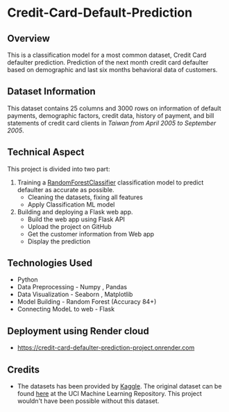 # Credit-Card-Default-Prediction

## Overview
This is a classification model for a most common dataset, Credit Card defaulter prediction. Prediction of the next month credit card defaulter based on demographic and last six months behavioral data of customers.

## Dataset Information
This dataset contains 25 columns and 3000 rows on information of default payments, demographic factors, credit data, history of payment, and bill statements of credit card clients in _Taiwan from April 2005 to September 2005_.

## Technical Aspect
This project is divided into two part:
1. Training a [RandomForestClassifier](https://scikit-learn.org/stable/modules/generated/sklearn.ensemble.RandomForestClassifier.html) classification model to predict defaulter as accurate as possible.
	- Cleaning the datasets, fixing all features
	- Apply Classification ML model
2. Building and deploying a Flask web app.
	- Build the web app using Flask API
	- Upload the project on GitHub
    - Get the customer information from Web app
    - Display the prediction 

## Technologies Used
- Python 
- Data Preprocessing - Numpy , Pandas
- Data Visualization - Seaborn , Matplotlib
- Model Building - Random Forest (Accuracy 84+)
- Connecting ModeL to web - Flask

## Deployment using Render cloud
- https://credit-card-defaulter-prediction-project.onrender.com 

## Credits
- The datasets has been provided by [Kaggle](https://www.kaggle.com/uciml/default-of-credit-card-clients-dataset). The original dataset can be found [here](https://archive.ics.uci.edu/ml/datasets/default+of+credit+card+clients) at the UCI Machine Learning Repository. This project wouldn't have been possible without this dataset.
 
